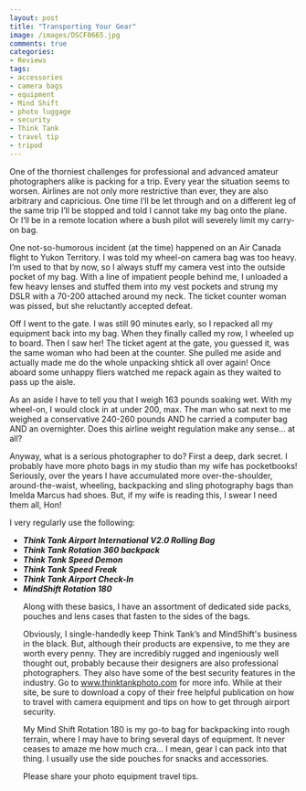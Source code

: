 ```yaml
---
layout: post
title: "Transporting Your Gear"
image: /images/DSCF0665.jpg
comments: true
categories:
- Reviews
tags:
- accessories
- camera bags
- equipment
- Mind Shift
- photo luggage
- security
- Think Tank
- travel tip
- tripod
---
```

One of the thorniest challenges for professional and advanced amateur photographers alike is packing for a trip. Every year the situation seems to worsen. Airlines are not only more restrictive than ever, they are also arbitrary and capricious. One time I’ll be let through and on a different leg of the same trip I’ll be stopped and told I cannot take my bag onto the plane. Or I’ll be in a remote location where a bush pilot will severely limit my carry-on bag.

One not-so-humorous incident (at the time) happened on an Air Canada flight to Yukon Territory. I was told my wheel-on camera bag was too heavy. I’m used to that by now, so I always stuff my camera vest into the outside pocket of my bag. With a line of impatient people behind me, I unloaded a few heavy lenses and stuffed them into my vest pockets and strung my DSLR with a 70-200 attached around my neck. The ticket counter woman was pissed, but she reluctantly accepted defeat.

Off I went to the gate. I was still 90 minutes early, so I repacked all my equipment back into my bag. When they finally called my row, I wheeled up to board. Then I saw her! The ticket agent at the gate, you guessed it, was the same woman who had been at the counter. She pulled me aside and actually made me do the whole unpacking shtick all over again! Once aboard some unhappy fliers watched me repack again as they waited to pass up the aisle.

As an aside I have to tell you that I weigh 163 pounds soaking wet. With my wheel-on, I would clock in at under 200, max. The man who sat next to me weighed a conservative 240-260 pounds AND he carried a computer bag AND an overnighter. Does this airline weight regulation make any sense… at all?

Anyway, what is a serious photographer to do? First a deep, dark secret. I probably have more photo bags in my studio than my wife has pocketbooks! Seriously, over the years I have accumulated more over-the-shoulder, around-the-waist, wheeling, backpacking and sling photography bags than Imelda Marcus had shoes. But, if my wife is reading this, I swear I need them all, Hon!

I very regularly use the following:
<ul>
<li><em><strong>Think Tank Airport International V2.0 Rolling Bag
</strong> </em></li>
	<li><em><strong>Think Tank Rotation 360 backpack</strong></em></li>
	<li><em><strong>Think Tank Speed Demon
</strong> </em></li>
	<li><em><strong>Think Tank Speed Freak
</strong> </em></li>
	<li><em><strong>Think Tank Airport Check-In
</strong> </em></li>
	<li><em><strong>MindShift Rotation 180</strong></em></li>

Along with these basics, I have an assortment of dedicated side packs, pouches and lens cases that fasten to the sides of the bags.

Obviously, I single-handedly keep Think Tank’s and MindShift's business in the black. But, although their products are expensive, to me they are worth every penny. They are incredibly rugged and ingeniously well thought out, probably because their designers are also professional photographers. They also have some of the best security features in the industry. Go to <a href="http://www.thinktankphoto.com">www.thinktankphoto.com</a> for more info. While at their site, be sure to download a copy of their free helpful publication on how to travel with camera equipment and tips on how to get through airport security.

My Mind Shift Rotation 180 is my go-to bag for backpacking into rough terrain, where I may have to bring several days of equipment. It never ceases to amaze me how much cra… I mean, gear I can pack into that thing. I usually use the side pouches for snacks and accessories.

Please share your photo equipment travel tips. 